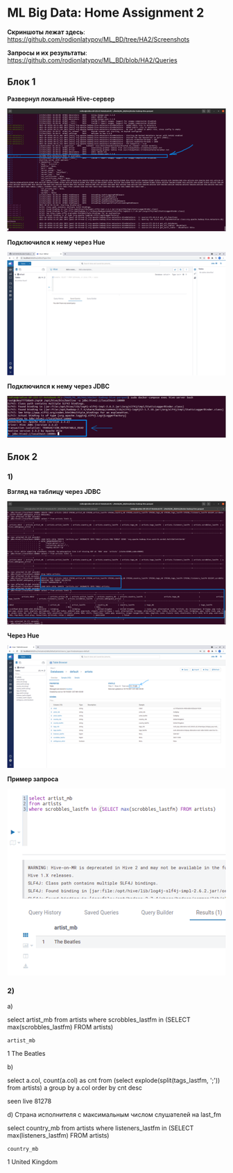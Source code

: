 # ML Big Data: Home Assignment 2

**Скриншоты лежат здесь**: https://github.com/rodionlatypov/ML_BD/tree/HA2/Screenshots

**Запросы и их результаты**: https://github.com/rodionlatypov/ML_BD/blob/HA2/Queries


## Блок 1

**Развернул локальный Hive-сервер**

![Hive](https://github.com/rodionlatypov/ML_BD/blob/HA2/Screenshots/Hive.png)

**Подключился к нему через Hue**

![Hue](https://github.com/rodionlatypov/ML_BD/blob/HA2/Screenshots/Hue.png)

**Подключился к нему через JDBC**

![Beeline](https://github.com/rodionlatypov/ML_BD/blob/HA2/Screenshots/Beeline.png)


## Блок 2

### 1)

**Взгляд на таблицу через JDBC**

![DB through jdbc](https://github.com/rodionlatypov/ML_BD/blob/HA2/Screenshots/Database%20in%20beeline.png)

**Через Hue**

![DB in Hue](https://github.com/rodionlatypov/ML_BD/blob/HA2/Screenshots/Database%20in%20hue.png)


**Пример запроса**

![Query example](https://github.com/rodionlatypov/ML_BD/blob/HA2/Screenshots/Query%20example.png)

### 2)

a)

select artist_mb
from artists
where scrobbles_lastfm in (SELECT max(scrobbles_lastfm) FROM artists)

 
 	artist_mb
1	The Beatles


b)

select a.col, count(a.col) as cnt
from (select explode(split(tags_lastfm, ';')) from artists) a
group by a.col
order by cnt desc


seen live	81278


d) Страна исполнителя с максимальным числом слушателей на last_fm

select country_mb
from artists
where listeners_lastfm in (SELECT max(listeners_lastfm) FROM artists)


 	country_mb
1	United Kingdom

